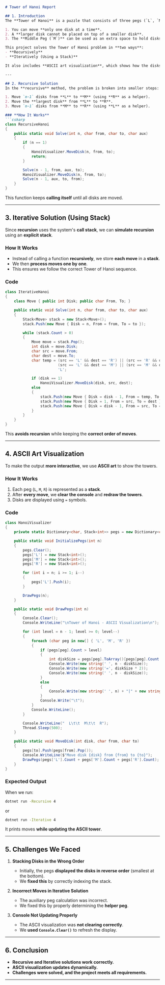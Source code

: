 ```md
# Tower of Hanoi Report

## 1. Introduction
The **Tower of Hanoi** is a puzzle that consists of three pegs (`L`, `M`, and `R`) and several disks of different sizes. The goal is to move all the disks from the **Left Peg (`L`)** to the **Right Peg (`R`)**, following these rules:

1. You can move **only one disk at a time**.
2. A **larger disk cannot be placed on top of a smaller disk**.
3. The **Middle Peg (`M`)** can be used as an extra space to hold disks.

This project solves the Tower of Hanoi problem in **two ways**:
- **Recursively**
- **Iteratively (Using a Stack)**  

It also includes **ASCII art visualization**, which shows how the disks move.

---

## 2. Recursive Solution
In the **recursive** method, the problem is broken into smaller steps:

1. Move `n-1` disks from **L** to **M** (using **R** as a helper).
2. Move the **largest disk** from **L** to **R**.
3. Move `n-1` disks from **M** to **R** (using **L** as a helper).

### **How It Works**
```csharp
class RecursiveHanoi
{
    public static void Solve(int n, char from, char to, char aux)
    {
        if (n == 1)
        {
            HanoiVisualizer.MoveDisk(n, from, to);
            return;
        }

        Solve(n - 1, from, aux, to);
        HanoiVisualizer.MoveDisk(n, from, to);
        Solve(n - 1, aux, to, from);
    }
}
```
This function keeps **calling itself** until all disks are moved.

---

## 3. Iterative Solution (Using Stack)
Since **recursion** uses the system's **call stack**, we can **simulate recursion** using an **explicit stack**.

### **How It Works**
- Instead of calling a function **recursively**, we store **each move** in a **stack**.
- We then **process moves one by one**.
- This ensures we follow the correct Tower of Hanoi sequence.

### **Code**
```csharp
class IterativeHanoi
{
    class Move { public int Disk; public char From, To; }

    public static void Solve(int n, char from, char to, char aux)
    {
        Stack<Move> stack = new Stack<Move>();
        stack.Push(new Move { Disk = n, From = from, To = to });

        while (stack.Count > 0)
        {
            Move move = stack.Pop();
            int disk = move.Disk;
            char src = move.From;
            char dest = move.To;
            char temp = (src == 'L' && dest == 'R') || (src == 'R' && dest == 'L') ? 'M' :
                        (src == 'L' && dest == 'M') || (src == 'M' && dest == 'L') ? 'R' :
                        'L';

            if (disk == 1)
                HanoiVisualizer.MoveDisk(disk, src, dest);
            else
            {
                stack.Push(new Move { Disk = disk - 1, From = temp, To = dest });
                stack.Push(new Move { Disk = 1, From = src, To = dest });
                stack.Push(new Move { Disk = disk - 1, From = src, To = temp });
            }
        }
    }
}
```
This **avoids recursion** while keeping the **correct order of moves**.

---

## 4. ASCII Art Visualization
To make the output **more interactive**, we use **ASCII art** to show the towers.

### **How It Works**
1. Each peg (`L`, `M`, `R`) is represented as a **stack**.
2. After **every move**, we **clear the console** and **redraw the towers**.
3. Disks are displayed using `=` symbols.

### **Code**
```csharp
class HanoiVisualizer
{
    private static Dictionary<char, Stack<int>> pegs = new Dictionary<char, Stack<int>>();

    public static void InitializePegs(int n)
    {
        pegs.Clear();
        pegs['L'] = new Stack<int>();
        pegs['M'] = new Stack<int>();
        pegs['R'] = new Stack<int>();

        for (int i = n; i >= 1; i--)
        {
            pegs['L'].Push(i);
        }

        DrawPegs(n);
    }

    public static void DrawPegs(int n)
    {
        Console.Clear();
        Console.WriteLine("\nTower of Hanoi - ASCII Visualization\n");

        for (int level = n - 1; level >= 0; level--)
        {
            foreach (char peg in new[] { 'L', 'M', 'R' })
            {
                if (pegs[peg].Count > level)
                {
                    int diskSize = pegs[peg].ToArray()[pegs[peg].Count - 1 - level];
                    Console.Write(new string(' ', n - diskSize));
                    Console.Write(new string('=', diskSize * 2));
                    Console.Write(new string(' ', n - diskSize));
                }
                else
                {
                    Console.Write(new string(' ', n) + "|" + new string(' ', n));
                }
                Console.Write("\t");
            }
            Console.WriteLine();
        }

        Console.WriteLine("  L\t\t  M\t\t  R");
        Thread.Sleep(500);
    }

    public static void MoveDisk(int disk, char from, char to)
    {
        pegs[to].Push(pegs[from].Pop());
        Console.WriteLine($"Move disk {disk} from {from} to {to}");
        DrawPegs(pegs['L'].Count + pegs['M'].Count + pegs['R'].Count);
    }
}
```
### **Expected Output**
When we run:
```sh
dotnet run -Recursive 4
```
or
```sh
dotnet run -Iterative 4
```
It prints moves **while updating the ASCII tower**.

---

## 5. Challenges We Faced
1. **Stacking Disks in the Wrong Order**  
   - Initially, the pegs **displayed the disks in reverse order** (smallest at the bottom).  
   - We **fixed this** by correctly indexing the stack.

2. **Incorrect Moves in Iterative Solution**  
   - The auxiliary peg calculation was incorrect.  
   - We fixed this by properly determining the **helper peg**.

3. **Console Not Updating Properly**  
   - The ASCII visualization was **not clearing correctly**.  
   - We **used `Console.Clear()`** to refresh the display.

---

## 6. Conclusion
- **Recursive and Iterative solutions work correctly.**
- **ASCII visualization updates dynamically.**
- **Challenges were solved, and the project meets all requirements.**

---

